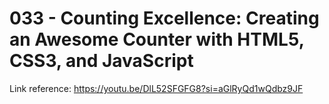 # 033 - Counting Excellence: Creating an Awesome Counter with HTML5, CSS3, and JavaScript

Link reference: https://youtu.be/DlL52SFGFG8?si=aGlRyQd1wQdbz9JF
